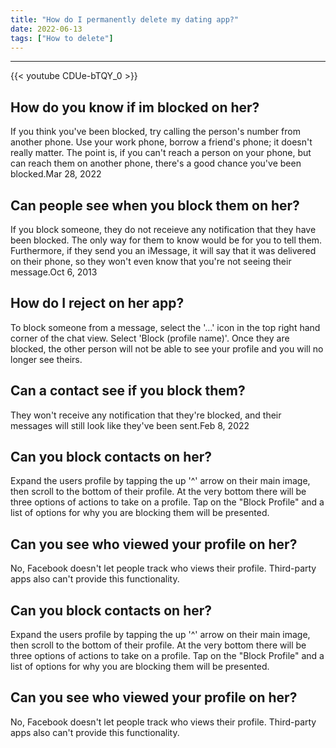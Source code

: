 ```yaml
---
title: "How do I permanently delete my dating app?"
date: 2022-06-13
tags: ["How to delete"]
---
```


---
{{< youtube CDUe-bTQY_0 >}}
## How do you know if im blocked on her?
If you think you've been blocked, try calling the person's number from another phone. Use your work phone, borrow a friend's phone; it doesn't really matter. The point is, if you can't reach a person on your phone, but can reach them on another phone, there's a good chance you've been blocked.Mar 28, 2022

## Can people see when you block them on her?
If you block someone, they do not receieve any notification that they have been blocked. The only way for them to know would be for you to tell them. Furthermore, if they send you an iMessage, it will say that it was delivered on their phone, so they won't even know that you're not seeing their message.Oct 6, 2013

## How do I reject on her app?
To block someone from a message, select the '…' icon in the top right hand corner of the chat view. Select 'Block (profile name)'. Once they are blocked, the other person will not be able to see your profile and you will no longer see theirs.

## Can a contact see if you block them?
They won't receive any notification that they're blocked, and their messages will still look like they've been sent.Feb 8, 2022

## Can you block contacts on her?
Expand the users profile by tapping the up '^' arrow on their main image, then scroll to the bottom of their profile. At the very bottom there will be three options of actions to take on a profile. Tap on the "Block Profile" and a list of options for why you are blocking them will be presented.

## Can you see who viewed your profile on her?
No, Facebook doesn't let people track who views their profile. Third-party apps also can't provide this functionality.

## Can you block contacts on her?
Expand the users profile by tapping the up '^' arrow on their main image, then scroll to the bottom of their profile. At the very bottom there will be three options of actions to take on a profile. Tap on the "Block Profile" and a list of options for why you are blocking them will be presented.

## Can you see who viewed your profile on her?
No, Facebook doesn't let people track who views their profile. Third-party apps also can't provide this functionality.

